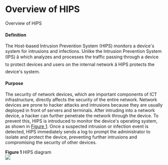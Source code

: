 Overview of HIPS
================

Overview of HIPS

#### Definition

The Host-based Intrusion Prevention System (HIPS) monitors a device's system for intrusions and infections. Unlike the Intrusion Prevention System (IPS) â which analyzes and processes the traffic passing through a device to protect devices and users on the internal network â HIPS protects the device's system.


#### Purpose

The security of network devices, which are important components of ICT infrastructure, directly affects the security of the entire network. Network devices are prone to hacker attacks and intrusions because they are usually deployed in front of servers and terminals. After intruding into a network device, a hacker can further penetrate the network through the device. To prevent this, HIPS is introduced to monitor the device's operating system, as shown in [Figure 1](#EN-US_CONCEPT_0000001204798583__en-us_concept_0000001158902216_fig367619361214). Once a suspected intrusion or infection event is detected, HIPS immediately sends a log to prompt the administrator to isolate and protect the device, preventing further intrusions and compromising the security of other devices.

**Figure 1** HIPS diagram  
![](figure/en-us_image_0000001159222118.png)
